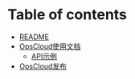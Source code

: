 # Table of contents

* [README](README.md)
* [OpsCloud使用文档](opscloud-help/README.md)
  * [API示例](opscloud-help/api-example.md)
* [OpsCloud发布](opscloud-fa-bu.md)

